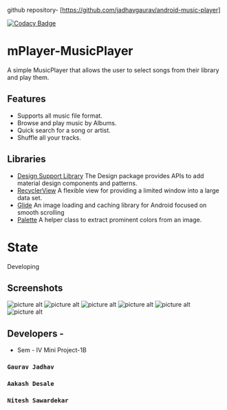github repository- [https://github.com/jadhavgaurav/android-music-player]

[![Codacy Badge](https://api.codacy.com/project/badge/Grade/3e8e29e3b85a49fbb21e98903627403e)](https://app.codacy.com/manual/Mohamed99ayman/Gramophone-MusicPlayer/dashboard?bid=15522340)

# mPlayer-MusicPlayer

A simple MusicPlayer that allows the user to select songs from their library and play them.

## Features

- Supports all music file format.
- Browse and play music by Albums.
- Quick search for a song or artist.
- Shuffle all your tracks.

## Libraries

- [Design Support Library](https://developer.android.com/topic/libraries/support-library/features#design)
  The Design package provides APIs to add material design components and patterns.
- [RecyclerView](https://developer.android.com/reference/android/support/v7/widget/RecyclerView.html)
  A flexible view for providing a limited window into a large data set.
- [Glide](https://github.com/bumptech/glide)
  An image loading and caching library for Android focused on smooth scrolling
- [Palette](https://developer.android.com/reference/android/support/v7/graphics/Palette)
  A helper class to extract prominent colors from an image.

# State

Developing

## Screenshots

![picture alt](https://github.com/Mohamed99ayman/Gramophone-MusicPlayer/blob/master/screenshots/s1.jpg)
![picture alt](https://github.com/Mohamed99ayman/Gramophone-MusicPlayer/blob/master/screenshots/s2.jpg)
![picture alt](https://github.com/Mohamed99ayman/Gramophone-MusicPlayer/blob/master/screenshots/s3.jpg)
![picture alt](https://github.com/Mohamed99ayman/Gramophone-MusicPlayer/blob/master/screenshots/s4.jpg)
![picture alt](https://github.com/Mohamed99ayman/Gramophone-MusicPlayer/blob/master/screenshots/s5.jpg)
![picture alt](https://github.com/Mohamed99ayman/Gramophone-MusicPlayer/blob/master/screenshots/s6.jpg)

## Developers -

- Sem - IV Mini Project-1B

### `Gaurav Jadhav`

### `Aakash Desale`

### `Nitesh Sawardekar`
